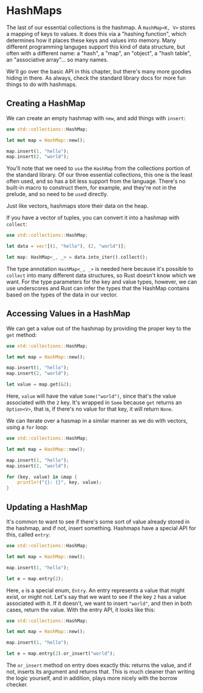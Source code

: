 # HashMaps

The last of our essential collections is the hashmap. A `HashMap<K, V>`
stores a mapping of keys to values. It does this via a "hashing function",
which determines how it places these keys and values into memory. Many
different programming languges support this kind of data structure, but
often with a different name: a "hash", a "map", an "object", a "hash table",
an "associative array"... so many names.

We'll go over the basic API in this chapter, but there's many more goodies
hiding in there. As always, check the standard library docs for more fun
things to do with hashmaps.

## Creating a HashMap

We can create an empty hashmap with `new`, and add things with `insert`:

```rust
use std::collections::HashMap;

let mut map = HashMap::new();

map.insert(1, "hello");
map.insert(2, "world");
```

You'll note that we need to `use` the `HashMap` from the collections portion of
the standard library. Of our three essential collections, this one is the least
often used, and so has a bit less support from the language. There's no built-in
macro to construct them, for example, and they're not in the prelude, and so need
to be `use`d directly.

Just like vectors, hashmaps store their data on the heap.

If you have a vector of tuples, you can convert it into a hashmap with `collect`:

```rust
use std::collections::HashMap;

let data = vec![(1, "hello"), (2, "world")];

let map: HashMap<_, _> = data.into_iter().collect();
```

The type annotation `HashMap<_, _>` is needed here because it's possible to
`collect` into many different data structures, so Rust doesn't know which we
want. For the type parameters for the key and value types, however, we can use
underscores and Rust can infer the types that the HashMap contains based on the
types of the data in our vector.

## Accessing Values in a HashMap

We can get a value out of the hashmap by providing the proper key to the `get`
method:

```rust
use std::collections::HashMap;

let mut map = HashMap::new();

map.insert(1, "hello");
map.insert(2, "world");

let value = map.get(&2);
```

Here, `value` will have the value `Some("world")`, since that's the value
associated with the `2` key. It's wrapped in `Some` because `get` returns an
`Option<V>`, that is, if there's no value for that key, it will return `None`.

We can iterate over a hasmap in a similar manner as we do with vectors, using
a `for` loop:

```rust
use std::collections::HashMap;

let mut map = HashMap::new();

map.insert(1, "hello");
map.insert(2, "world");

for (key, value) in &map {
    println!("{}: {}", key, value);
}
```

## Updating a HashMap

It's common to want to see if there's some sort of value already stored in the hashmap,
and if not, insert something. Hashmaps have a special API for this, called `entry`:

```rust
use std::collections::HashMap;

let mut map = HashMap::new();

map.insert(1, "hello");

let e = map.entry(2);
```

Here, `e` is a special enum, `Entry`. An entry represents a value that might
exist, or might not. Let's say that we want to see if the key `2` has a value
associated with it.  If it doesn't, we want to insert `"world"`, and then in
both cases, return the value. With the entry API, it looks like this:

```rust
use std::collections::HashMap;

let mut map = HashMap::new();

map.insert(1, "hello");

let e = map.entry(2).or_insert("world");
```

The `or_insert` method on entry does exactly this: returns the value, and if
not, inserts its argument and returns that. This is much cleaner than writing
the logic yourself, and in addition, plays more nicely with the borrow checker.
